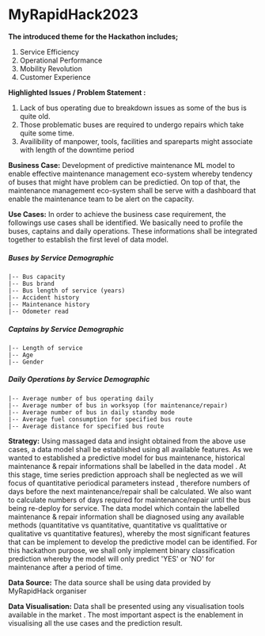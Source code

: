 # MyRapidHack2023
 
**The introduced theme for the Hackathon includes;**
1. Service Efficiency
2. Operational Performance
3. Mobility Revolution
4. Customer Experience

**Highlighted Issues / Problem Statement :**
1. Lack of bus operating due to breakdown issues as some of the bus is quite old. 
2. Those problematic buses are required to undergo repairs which take quite some time.
3. Availibility of manpower, tools, facilities and spareparts might associate with length of the downtime period

**Business Case:**
Development of predictive maintenance ML model to enable effective maintenance management eco-system whereby tendency of buses that might have problem can be predictied. On top of that, the maintenance management eco-system shall be serve with a dashboard that enable the maintenance team to be alert on the capacity. 

**Use Cases:**
In order to achieve the business case requirement, the followings use cases shall be identified. We basically need to profile the buses, captains and daily operations. These informations shall be integrated together to establish the first level of data model. 

##### **Buses by Service Demographic**<br>
    |-- Bus capacity
    |-- Bus brand
    |-- Bus length of service (years)
    |-- Accident history
    |-- Maintenance history
    |-- Odometer read

##### **Captains by Service Demographic**<br>
    |-- Length of service 
    |-- Age
    |-- Gender

##### **Daily Operations by Service Demographic**<br>
    |-- Average number of bus operating daily
    |-- Average number of bus in worksyop (for maintenance/repair)
    |-- Average number of bus in daily standby mode 
    |-- Average fuel consumption for specified bus route
    |-- Average distance for specified bus route

**Strategy:**
Using massaged data and insight obtained from the above use cases, a data model shall be established using all available features. As we wanted to established a predictive model for bus maintenance, historical maintenance & repair informations shall be labelled in the data model . At this stage, time series prediction approach shall be neglected as we will focus of quantitative periodical parameters instead , therefore numbers of days before the next maintenance/repair shall be calculated. We also want to calculate numbers of days required for maintenance/repair until the bus being re-deploy for service. The data model which contain the labelled maintenance & repair information shall be diagnosed using any available methods (quantitative vs quantitative, quantitative vs qualittative or qualitative vs quantitative features), whereby the most significant features that can be implement to develop the predictive model can be identified. For this hackathon purpose, we shall only implement binary classification prediction whereby the model will only predict 'YES' or 'NO' for maintenance after a period of time. 

**Data Source:**
The data source shall be using data provided by MyRapidHack organiser

**Data Visualisation:**
Data shall be presented using any visualisation tools available in the market . The most important aspect is the enablement in visualising all the use cases and the prediction result. 
